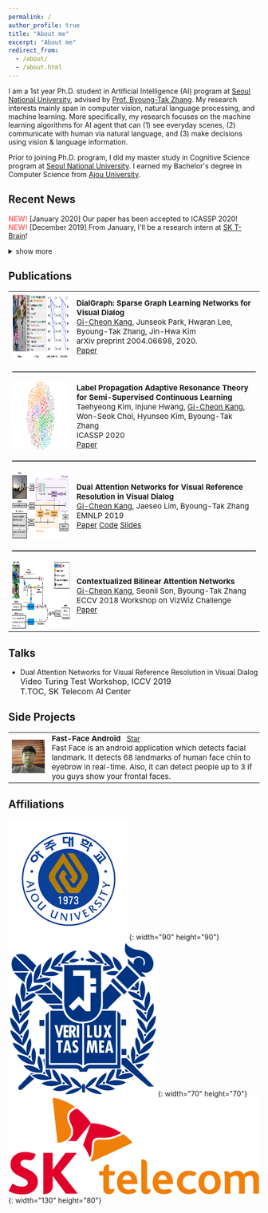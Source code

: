 ```yaml
---
permalink: /
author_profile: true
title: "About me"
excerpt: "About me"
redirect_from: 
  - /about/
  - /about.html
---
```

I am a 1st year Ph.D. student in Artificial Intelligence (AI) program at <a href="http://en.snu.ac.kr">Seoul National University</a>, advised by <a href="https://bi.snu.ac.kr/~btzhang/">Prof. Byoung-Tak Zhang</a>. My research interests mainly span in computer vision, natural language processing, and machine learning. More specifically, my research focuses on the machine learning algorithms for AI agent that can (1) see everyday scenes, (2) communicate with human via natural language, and (3) make decisions using vision & language information.

Prior to joining Ph.D. program, I did my master study in Cognitive Science program at <a href="http://en.snu.ac.kr">Seoul National University</a>. I earned my Bachelor's degree in Computer Science from <a href="http://www.ajou.ac.kr/en/">Ajou University</a>.


## Recent News
<span style="color:#ff7272;"><b>NEW!</b></span> [January 2020] Our paper has been accepted to ICASSP 2020!<br>
<span style="color:#ff7272;"><b>NEW!</b></span> [December 2019] From January, I'll be a research intern at <a href="https://www.skt.ai">SK T-Brain</a>!
<details>
  <summary>show more</summary>
  <span style="color:#ff7272;"><b>NEW!</b></span> [November 2019] I gave a spotlight talk at <a href="https://videoturingtest.github.io">Video Turing Test workshop</a>, ICCV 2019.<br>
  <span style="color:#ff7272;"><b>NEW!</b></span> [October 2019] I gave an invited talk at <a href="https://www.skt.ai">SK Telecom AI Center</a>.<br>
<span style="color:#ff7272"><b>NEW!</b></span> [August 2019] Excited to announce that <a href="https://arxiv.org/abs/1902.09368">our paper</a> has been accepted to <a href="https://www.emnlp-ijcnlp2019.org/">EMNLP 2019</a>.<br>
  <span style="color:#ff7272;"><b>NEW!</b></span> [June 2019] Our proposed method ranks <b>3rd place</b> in <a href="https://visualdialog.org/challenge/2019">Visual Dialog Challenge 2019</a>!!<br>
  <span style="color:#ff7272;"><b>NEW!</b></span> [August 2018] We have a paper accepted to ECCV 2018 Workshop on <a href="http://vizwiz.org/workshop/">VizWiz Grand Challenge</a>.
</details>

## Publications
<table align="center" style="border-collapse: collapse; border: none;">
    <!-- Sparse Graph Learning Network -->
    <tr style="border: none;">
        <td align="center" style="border: none;"><img src="../images/SGLN-20.png?raw=true" alt="Photo" width="275" height="135" /></td>
        <td align="left" style="border: none;"><b><span style="font-size: 15px;">DialGraph: Sparse Graph Learning Networks for Visual Dialog</span></b><br>
          <span style="font-size:15px;"><u>Gi-Cheon Kang</u>, Junseok Park, Hwaran Lee, Byoung-Tak Zhang, Jin-Hwa Kim</span><br>
          <span style="font-size:15px;">arXiv preprint 2004.06698, 2020.</span><br>
          <span style="font-size:15px;"><a class="btn btn--info" href="https://arxiv.org/abs/2004.06698">Paper</a></span>
          </td> 
    </tr>  
    <tr style="border: none;">
        <td style="border: none;" colspan="3"><hr style="border: solid 0.5px #D3D3D3;"></td>
    </tr>
    <!-- LPART -->
    <tr style="border: none;">
        <td align="center" style="border: none;"><img src="../images/LPART-20.png?raw=true" alt="Photo" width="270" height="135" /></td>
        <td align="left" style="border: none;"><b><span style="font-size: 15px;">Label Propagation Adaptive Resonance Theory for Semi-Supervised Continuous Learning</span></b><br>
          <span style="font-size:15px;">Taehyeong Kim, Injune Hwang, <u>Gi-Cheon Kang</u>, Won-Seok Choi, Hyunseo Kim, Byoung-Tak Zhang</span><br>
          <span style="font-size:15px;">ICASSP 2020</span><br>
          <span style="font-size:15px;"><a class="btn btn--info" href="https://ieeexplore.ieee.org/document/9054655">Paper</a></span>
          </td> 
    </tr>  
    <tr style="border: none;">
        <td style="border: none;" colspan="3"><hr style="border: solid 1px #8c8b8b;"></td>
    </tr>  
    <!-- Dual Attention Networks -->
    <tr style="border: none;">
        <td align="center" style="border: none;"><img src="../images/DAN-19.png?raw=true" alt="Photo" width="270" height="135" /></td>
        <td align="left" style="border: none;"><b><span style="font-size: 15px;">Dual Attention Networks for Visual Reference Resolution in Visual Dialog</span></b><br>
          <span style="font-size:15px;"><u>Gi-Cheon Kang</u>, Jaeseo Lim, Byoung-Tak Zhang</span><br>
          <span style="font-size:15px;">EMNLP 2019</span><br>
          <span style="font-size:15px;"><a class="btn btn--info" href="https://www.aclweb.org/anthology/D19-1209/">Paper</a></span>
          <span style="font-size:15px;"><a class="btn btn--success" href="https://github.com/gicheonkang/DAN-VisDial">Code</a> </span>
          <span style="font-size:15px;"><a class="btn btn--inverse" href="https://docs.google.com/viewer?url=https://raw.githubusercontent.com/gicheonkang/gicheonkang.github.io/master/files/DAN-19-slide.pdf">Slides</a></span>
        </td>
    </tr>
    <tr style="border: none;">
        <td style="border: none;" colspan="3"><hr style="border: solid 1px #8c8b8b;"></td>
    </tr>
    <!-- Contextualized Bilinear Attention Networks -->
    <tr style="border: none;">
        <td align="center" style="border: none;"><img src="../images/CBAN-18.png?raw=true" alt="Photo" width="270" height="135" /></td>
        <td align="left" style="border: none;"><b><span style="font-size: 15px;">Contextualized Bilinear Attention Networks</span></b><br>
          <span style="font-size:15px;"><u>Gi-Cheon Kang</u>, Seonil Son, Byoung-Tak Zhang</span><br>
          <span style="font-size:15px;">ECCV 2018 Workshop on VizWiz Challenge</span><br>
          <span style="font-size:15px;"><a class="btn btn--info" href="https://bi.snu.ac.kr/Publications/Conferences/International/ECCV2018_Workshop_VizWiz_GCKang.pdf">Paper</a></span>
          </td> 
    </tr>
</table>

## Talks
- Dual Attention Networks for Visual Reference Resolution in Visual Dialog <br>
<span style="font-size:16px;">Video Turing Test Workshop, ICCV 2019</span><br>
<span style="font-size:16px;">T.TOC, SK Telecom AI Center</span><br>

## Side Projects
<script async defer src="https://buttons.github.io/buttons.js"></script>
<table align="center" style="border-collapse: collapse; border: none;" >
    <tr style="border: none;">
        <td align="center" style="border: none;"><img src="../images/fast-face-android.png?raw=true" alt="Photo" width="270" /></td>
      <td align="left" style="border: none;"><b><span style="font-size: 15px;">Fast-Face Android &nbsp; </span></b><a class="github-button" href="https://github.com/gicheonkang/fast-face-android" data-icon="octicon-star" data-show-count="true" aria-label="Star gicheonkang/fast-face-android on GitHub">Star</a><br>
          <span style="font-size:15px;">Fast Face is an android application which detects facial landmark. It detects 68 landmarks of human face chin to eyebrow in real-time. Also, it can detect people up to 3 if you guys show your frontal faces.</span><br>
        </td>
    </tr>    
</table>

## Affiliations
![ajou](/images/ajou.png){: width="90" height="90"} &nbsp; ![snu](/images/snu.png){: width="70" height="70"} &nbsp;&nbsp; ![skt](/images/skt.png){: width="130" height="80"}


<style>
  @media screen and (max-width: 750px) {
  table thead {
    border: none;
    clip: rect(0 0 0 0);
    height: 1px;
    margin: -1px;
    overflow: hidden;
    padding: 0;
    position: absolute;
    width: 1px;
  }
  
  table tr {
    border-bottom: 3px solid #ddd;
    display: block;
  }
  
  table td {
    border-bottom: 1px solid #ddd;
    display: block;
    text-align: left;
  }
  
  table td::before {
    content: attr(data-label);
    float: left;
  }
}

</style>

